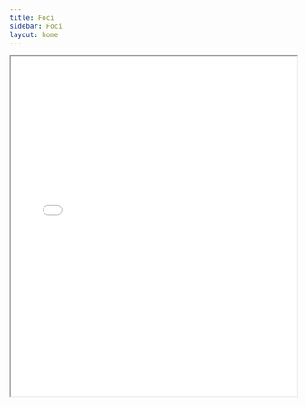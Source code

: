 ```yaml
---
title: Foci
sidebar: Foci
layout: home
---
```


<iframe src="MAG_Character_Foci.pdf" width="100%" height="600px">
  <p>Your browser does not support embedded PDFs. You can download it <a href="MAG_Character_Foci.pdf">here</a>.</p>
</iframe>

